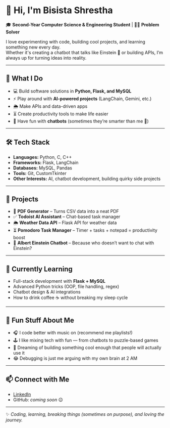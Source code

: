 # 👋 Hi, I'm Bisista Shrestha

🎓 **Second-Year Computer Science & Engineering Student** | 👨‍💻 **Problem Solver**  

I love experimenting with code, building cool projects, and learning something new every day.  
Whether it's creating a chatbot that talks like Einstein 🤯 or building APIs, I’m always up for turning ideas into reality.  

---

## 🚀 What I Do
- 💻 Build software solutions in **Python, Flask, and MySQL**  
- ⚡ Play around with **AI-powered projects** (LangChain, Gemini, etc.)  
- 🌦️ Make APIs and data-driven apps  
- ⏳ Create productivity tools to make life easier  
- 🤖 Have fun with **chatbots** (sometimes they’re smarter than me 👀)  

---

## 🛠️ Tech Stack
- **Languages:** Python, C, C++  
- **Frameworks:** Flask, LangChain  
- **Databases:** MySQL, Pandas  
- **Tools:** Git, CustomTkinter  
- **Other Interests:** AI, chatbot development, building quirky side projects  

---

## 📌 Projects
- 📄 **PDF Generator** – Turns CSV data into a neat PDF  
- ✅ **Todoist AI Assistant** – Chat-based task manager  
- 🌦️ **Weather Data API** – Flask API for weather data  
- ⏳ **Pomodoro Task Manager** – Timer + tasks + notepad = productivity boost  
- 🤖 **Albert Einstein Chatbot** – Because who doesn’t want to chat with Einstein?  

---

## 🌱 Currently Learning
- Full-stack development with **Flask + MySQL**  
- Advanced Python tricks (OOP, file handling, regex)  
- Chatbot design & AI integrations  
- How to drink coffee ☕ without breaking my sleep cycle  

---

## 🎉 Fun Stuff About Me
- 🎧 I code better with music on (recommend me playlists!)  
- 🕹️ I like mixing tech with fun — from chatbots to puzzle-based games  
- 🚀 Dreaming of building something cool enough that people will actually use it  
- 😂 Debugging is just me arguing with my own brain at 2 AM  

---

## 📫 Connect with Me
- [LinkedIn](https://www.linkedin.com/in/bisista-shrestha-51a6a42b9)  
- GitHub: *coming soon* 😉  

---
✨ *Coding, learning, breaking things (sometimes on purpose), and loving the journey.*  
